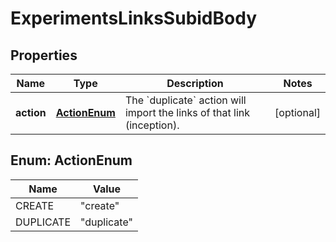 # ExperimentsLinksSubidBody

## Properties
Name | Type | Description | Notes
------------ | ------------- | ------------- | -------------
**action** | [**ActionEnum**](#ActionEnum) | The &#x60;duplicate&#x60; action will import the links of that link (inception).  |  [optional]

<a name="ActionEnum"></a>
## Enum: ActionEnum
Name | Value
---- | -----
CREATE | &quot;create&quot;
DUPLICATE | &quot;duplicate&quot;
